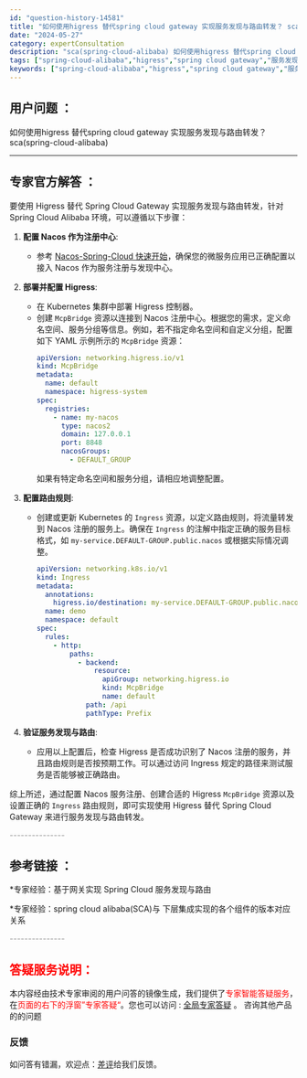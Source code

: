 ```yaml
---
id: "question-history-14581"
title: "如何使用higress 替代spring cloud gateway 实现服务发现与路由转发？ sca(spring-cloud-alibaba)"
date: "2024-05-27"
category: expertConsultation
description: "sca(spring-cloud-alibaba) 如何使用higress 替代spring cloud gateway 实现服务发现与路由转发？"
tags: ["spring-cloud-alibaba","higress","spring cloud gateway","服务发现","路由转发"]
keywords: ["spring-cloud-alibaba","higress","spring cloud gateway","服务发现","路由转发"]
---
```


## 用户问题 ： 
 如何使用higress 替代spring cloud gateway 实现服务发现与路由转发？ sca(spring-cloud-alibaba) 

---------------
## 专家官方解答 ：

要使用 Higress 替代 Spring Cloud Gateway 实现服务发现与路由转发，针对 Spring Cloud Alibaba 环境，可以遵循以下步骤：

1. **配置 Nacos 作为注册中心**:
   - 参考 [Nacos-Spring-Cloud 快速开始](https://sca.aliyun.com/zh-cn/docs/next/user-guide/nacos/quick-start)，确保您的微服务应用已正确配置以接入 Nacos 作为服务注册与发现中心。

2. **部署并配置 Higress**:
   - 在 Kubernetes 集群中部署 Higress 控制器。
   - 创建 `McpBridge` 资源以连接到 Nacos 注册中心。根据您的需求，定义命名空间、服务分组等信息。例如，若不指定命名空间和自定义分组，配置如下 YAML 示例所示的 `McpBridge` 资源：
     ```yaml
     apiVersion: networking.higress.io/v1
     kind: McpBridge
     metadata:
       name: default
       namespace: higress-system
     spec:
       registries:
         - name: my-nacos
           type: nacos2
           domain: 127.0.0.1
           port: 8848
           nacosGroups:
             - DEFAULT_GROUP
     ```
     如果有特定命名空间和服务分组，请相应地调整配置。

3. **配置路由规则**:
   - 创建或更新 Kubernetes 的 `Ingress` 资源，以定义路由规则，将流量转发到 Nacos 注册的服务上。确保在 `Ingress` 的注解中指定正确的服务目标格式，如 `my-service.DEFAULT-GROUP.public.nacos` 或根据实际情况调整。
     ```yaml
     apiVersion: networking.k8s.io/v1
     kind: Ingress
     metadata:
       annotations:
         higress.io/destination: my-service.DEFAULT-GROUP.public.nacos
       name: demo
       namespace: default
     spec:
       rules:
         - http:
             paths:
               - backend:
                   resource:
                     apiGroup: networking.higress.io
                     kind: McpBridge
                     name: default
                 path: /api
                 pathType: Prefix
     ```

4. **验证服务发现与路由**:
   - 应用以上配置后，检查 Higress 是否成功识别了 Nacos 注册的服务，并且路由规则是否按预期工作。可以通过访问 Ingress 规定的路径来测试服务是否能够被正确路由。

综上所述，通过配置 Nacos 服务注册、创建合适的 Higress `McpBridge` 资源以及设置正确的 `Ingress` 路由规则，即可实现使用 Higress 替代 Spring Cloud Gateway 来进行服务发现与路由转发。


<font color="#949494">---------------</font> 


## 参考链接 ：

*专家经验：基于网关实现 Spring Cloud 服务发现与路由 
 
 *专家经验：spring cloud alibaba(SCA)与 下层集成实现的各个组件的版本对应关系 


 <font color="#949494">---------------</font> 
 


## <font color="#FF0000">答疑服务说明：</font> 

本内容经由技术专家审阅的用户问答的镜像生成，我们提供了<font color="#FF0000">专家智能答疑服务</font>，在<font color="#FF0000">页面的右下的浮窗”专家答疑“</font>。您也可以访问 : [全局专家答疑](https://opensource.alibaba.com/chatBot) 。 咨询其他产品的的问题

### 反馈
如问答有错漏，欢迎点：[差评](https://ai.nacos.io/user/feedbackByEnhancerGradePOJOID?enhancerGradePOJOId=14582)给我们反馈。
